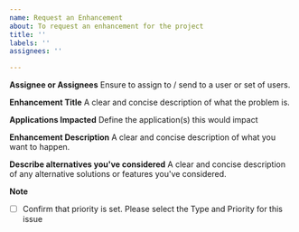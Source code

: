 ```yaml
---
name: Request an Enhancement
about: To request an enhancement for the project
title: ''
labels: ''
assignees: ''

---
```


**Assignee or Assignees**
Ensure to assign to / send to a user or set of users.

**Enhancement Title**
A clear and concise description of what the problem is. 

**Applications Impacted**
Define the application(s) this would impact

**Enhancement Description**
A clear and concise description of what you want to happen.

**Describe alternatives you've considered**
A clear and concise description of any alternative solutions or features you've considered.

**Note**
- [ ] Confirm that priority is set.
Please select the Type and Priority for this issue
